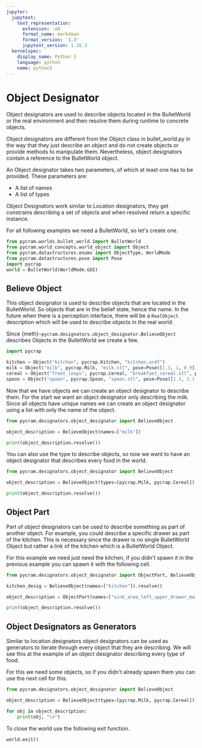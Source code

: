 ```yaml
---
jupyter:
  jupytext:
    text_representation:
      extension: .md
      format_name: markdown
      format_version: '1.3'
      jupytext_version: 1.16.3
  kernelspec:
    display_name: Python 3
    language: python
    name: python3
---
```


# Object Designator

Object designators are used to describe objects located in the BulletWorld or the real environment and then resolve them
during runtime to concrete objects.

Object designators are different from the Object class in bullet_world.py in the way that they just describe an object
and do not create objects or provide methods to manipulate them. Nevertheless, object designators contain a reference to
the BulletWorld object.

An Object designator takes two parameters, of which at least one has to be provided. These parameters are:

* A list of names
* A list of types

Object Designators work similar to Location designators, they get constrains describing a set of objects and when
resolved return a specific instance.

For all following examples we need a BulletWorld, so let's create one.

```python
from pycram.worlds.bullet_world import BulletWorld
from pycram.world_concepts.world_object import Object
from pycram.datastructures.enums import ObjectType, WorldMode
from pycram.datastructures.pose import Pose
import pycrap
world = BulletWorld(WorldMode.GUI)
```

## Believe Object

This object designator is used to describe objects that are located in the BulletWorld. So objects that are in the
belief state, hence the name. In the future when there is a perception interface, there will be a ```RealObject```
description which will be used to describe objects in the real world.

Since {meth}`~pycram.designators.object_designator.BelieveObject` describes Objects in the BulletWorld we create a few.

```python
import pycrap

kitchen = Object("kitchen", pycrap.Kitchen, "kitchen.urdf")
milk = Object("milk", pycrap.Milk, "milk.stl", pose=Pose([1.3, 1, 0.9]))
cereal = Object("froot_loops", pycrap.Cereal, "breakfast_cereal.stl", pose=Pose([1.3, 0.9, 0.95]))
spoon = Object("spoon", pycrap.Spoon, "spoon.stl", pose=Pose([1.3, 1.1, 0.87]))
```

Now that we have objects we can create an object designator to describe them. For the start we want an object designator
only describing the milk. Since all objects have unique names we can create an object designator using a list with only
the name of the object.

```python
from pycram.designators.object_designator import BelieveObject

object_description = BelieveObject(names=["milk"])

print(object_description.resolve())
```

You can also use the type to describe objects, so now we want to have an object designator that describes every food in
the world.

```python
from pycram.designators.object_designator import BelieveObject

object_description = BelieveObject(types=[pycrap.Milk, pycrap.Cereal])

print(object_description.resolve())
```

## Object Part

Part of object designators can be used to describe something as part of another object. For example, you could describe
a specific drawer as part of the kitchen. This is necessary since the drawer is no single BulletWorld Object but rather
a link of the kitchen which is a BulletWorld Object.

For this example we need just need the kitchen, if you didn't spawn it in the previous example you can spawn it with the
following cell.

```python
from pycram.designators.object_designator import ObjectPart, BelieveObject

kitchen_desig = BelieveObject(names=["kitchen"]).resolve()

object_description = ObjectPart(names=["sink_area_left_upper_drawer_main"], part_of=kitchen_desig)

print(object_description.resolve())
```

## Object Designators as Generators

Similar to location designators object designators can be used as generators to iterate through every object that they
are describing. We will see this at the example of an object designator describing every type of food.

For this we need some objects, so if you didn't already spawn them you can use the next cell for this.

```python
from pycram.designators.object_designator import BelieveObject

object_description = BelieveObject(types=[pycrap.Milk, pycrap.Cereal])

for obj in object_description:
    print(obj, "\n")
```

To close the world use the following exit function.

```python
world.exit()
```
